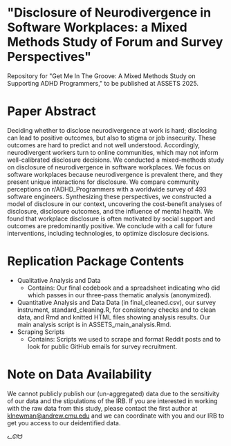 # "Disclosure of Neurodivergence in Software Workplaces: a Mixed Methods Study of Forum and Survey Perspectives"
Repository for "Get Me In The Groove: A Mixed Methods Study on Supporting ADHD Programmers," to be published at ASSETS 2025.

# Paper Abstract 
Deciding whether to disclose neurodivergence at work is hard; disclosing can lead to positive outcomes, but also to stigma or job insecurity. These outcomes are hard to predict and not well understood. Accordingly, neurodivergent workers turn to online communities, which may not inform well-calibrated disclosure decisions. We conducted a mixed-methods study on disclosure of neurodivergence in software workplaces. We focus on software workplaces because neurodivergence is prevalent there, and they present unique interactions for disclosure. We compare community perceptions on r/ADHD_Programmers with a worldwide survey of 493 software engineers. Synthesizing these perspectives, we constructed a model of disclosure in our context, uncovering the cost-benefit analyses of disclosure, disclosure outcomes, and the influence of mental health. We found that workplace disclosure is often motivated by social support and outcomes are predominantly positive. We conclude with a call for future interventions, including technologies, to optimize disclosure decisions.

# Replication Package Contents
- Qualitative Analysis and Data
  - Contains: Our final codebook and a spreadsheet indicating who did which passes in our three-pass thematic analysis (anonymized).
- Quantitative Analysis and Data
  Data (in final_cleaned.csv), our survey instrument, standard_cleaning.R, for consistency checks and to clean data, and Rmd and knitted HTML files showing analysis results. Our main analysis script is in ASSETS_main_analysis.Rmd.
- Scraping Scripts
  - Contains: Scripts we used to scrape and format Reddit posts and to look for public GitHub emails for survey recruitment.

# Note on Data Availability
We cannot publicly publish our (un-aggregated) data due to the sensitivity of our data and the stipulations of the IRB. If you are interested in working with the raw data from this study, please contact the first author at klnewman@andrew.cmu.edu and we can coordinate with you and our IRB to get you access to our deidentified data.

ᓚᘏᗢ

